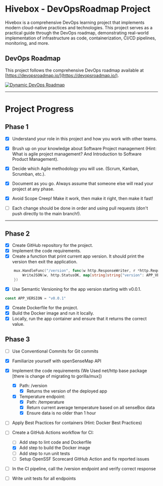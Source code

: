 # Hivebox - DevOpsRoadmap Project

Hivebox is a comprehensive DevOps learning project that implements modern cloud-native practices and technologies. This project serves as a practical guide through the DevOps roadmap, demonstrating real-world implementation of infrastructure as code, containerization, CI/CD pipelines, monitoring, and more.

## DevOps Roadmap

This project follows the comprehensive DevOps roadmap available at [https://devopsroadmap.io/](https://devopsroadmap.io/).

[![Dynamic DevOps Roadmap](https://devopshive.net/badges/dynamic-devops-roadmap.svg)](https://github.com/DevOpsHiveHQ/dynamic-devops-roadmap)

---

# Project Progress

## Phase 1 

- [x] Understand your role in this project and how you work with other teams.

- [x] Brush up on your knowledge about Software Project management (Hint: What is agile project management? And Introduction to Software Product Management).

- [x] Decide which Agile methodology you will use. (Scrum, Kanban, Scrumban, etc.).

- [x] Document as you go. Always assume that someone else will read your project at any phase.

- [x] Avoid Scope Creep! Make it work, then make it right, then make it fast!

- [ ] Each change should be done in order and using pull requests (don't push directly to the main branch!).

--- 

## Phase 2

- [x] Create GitHub repository for the project.
- [x] Implement the code requirements.
- [x] Create a function that print current app version. It should print the version then exit the application.
```go
	mux.HandleFunc("/version", func(w http.ResponseWriter, r *http.Request) {
		WriteJSON(w, http.StatusOK, map[string]string{"version": APP_VERSION})
	})
```
- [x] Use Semantic Versioning for the app version starting with v0.0.1.
```go
const APP_VERSION = "v0.0.1"
```
- [x] Create Dockerfile for the project.
- [x] Build the Docker image and run it locally.
- [x] Locally, run the app container and ensure that it returns the correct value.

## Phase 3
- [ ] Use Conventional Commits for Git commits
- [x] Familiarize yourself with openSenseMap API
- [x] Implement the code requirements (We Used net/http base package [there is change of migrating to gorilla/mux])
    - [x] Path: /version
        - [x] Returns the version of the deployed app
    - [x] Temperature endpoint:
        - [x] Path: /temperature 
        - [x] Return current average temperature based on all senseBox data
        - [x] Ensure data is no older than 1 hour

- [ ] Apply Best Practices for containers (Hint: Docker Best Practices)

- [ ] Create a GitHub Actions workflow for CI:
    - [ ] Add step to lint code and Dockerfile
    - [x] Add step to build the Docker image
    - [ ] Add step to run unit tests
    - [ ] Setup OpenSSF Scorecard GitHub Action and fix reported issues

- [ ] In the CI pipeline, call the /version endpoint and verify correct response

- [ ] Write unit tests for all endpoints
